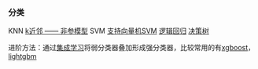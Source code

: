 ### 分类
KNN [k近邻 —— 非参模型](Classification/k近邻%20——%20非参模型.md)
SVM [支持向量机SVM](Classification/支持向量机SVM.md)
[逻辑回归](Classification/逻辑回归.md)
[决策树](Classification/决策树.md)

进阶方法：通过[集成学习](Classification/集成学习.md)将弱分类器叠加形成强分类器，比较常用的有[xgboost](Classification/xgboost.md)，[lightgbm](Classification/lightgbm.md)
